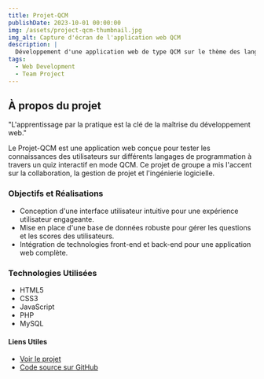```yaml
---
title: Projet-QCM
publishDate: 2023-10-01 00:00:00
img: /assets/project-qcm-thumbnail.jpg
img_alt: Capture d'écran de l'application web QCM
description: |
  Développement d'une application web de type QCM sur le thème des langages de programmation, réalisé en collaboration avec une équipe de développeurs.
tags:
  - Web Development
  - Team Project
---
```


## À propos du projet

"L'apprentissage par la pratique est la clé de la maîtrise du développement web."

Le Projet-QCM est une application web conçue pour tester les connaissances des utilisateurs sur différents langages de programmation à travers un quiz interactif en mode QCM. Ce projet de groupe a mis l'accent sur la collaboration, la gestion de projet et l'ingénierie logicielle.

### Objectifs et Réalisations

- Conception d'une interface utilisateur intuitive pour une expérience utilisateur engageante.
- Mise en place d'une base de données robuste pour gérer les questions et les scores des utilisateurs.
- Intégration de technologies front-end et back-end pour une application web complète.

### Technologies Utilisées

- HTML5
- CSS3
- JavaScript
- PHP
- MySQL

#### Liens Utiles

- [Voir le projet](http://bytemaster.alwaysdata.net/)
- [Code source sur GitHub](https://github.com/Srblx/Projet-QCM/)
